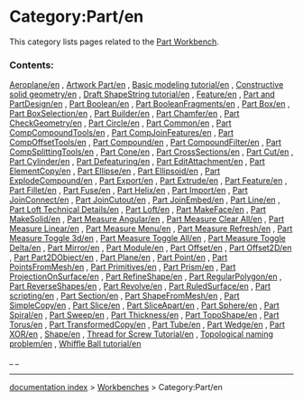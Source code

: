 # Category:Part/en
This category lists pages related to the [Part Workbench](Part_Workbench.md).

### Contents:

[Aeroplane/en](Aeroplane/en.md) , [Artwork Part/en](Artwork_Part/en.md) , [Basic modeling tutorial/en](Basic_modeling_tutorial/en.md) , [Constructive solid geometry/en](Constructive_solid_geometry/en.md) , [Draft ShapeString tutorial/en](Draft_ShapeString_tutorial/en.md) , [Feature/en](Feature/en.md) , [Part and PartDesign/en](Part_and_PartDesign/en.md) , [Part Boolean/en](Part_Boolean/en.md) , [Part BooleanFragments/en](Part_BooleanFragments/en.md) , [Part Box/en](Part_Box/en.md) , [Part BoxSelection/en](Part_BoxSelection/en.md) , [Part Builder/en](Part_Builder/en.md) , [Part Chamfer/en](Part_Chamfer/en.md) , [Part CheckGeometry/en](Part_CheckGeometry/en.md) , [Part Circle/en](Part_Circle/en.md) , [Part Common/en](Part_Common/en.md) , [Part CompCompoundTools/en](Part_CompCompoundTools/en.md) , [Part CompJoinFeatures/en](Part_CompJoinFeatures/en.md) , [Part CompOffsetTools/en](Part_CompOffsetTools/en.md) , [Part Compound/en](Part_Compound/en.md) , [Part CompoundFilter/en](Part_CompoundFilter/en.md) , [Part CompSplittingTools/en](Part_CompSplittingTools/en.md) , [Part Cone/en](Part_Cone/en.md) , [Part CrossSections/en](Part_CrossSections/en.md) , [Part Cut/en](Part_Cut/en.md) , [Part Cylinder/en](Part_Cylinder/en.md) , [Part Defeaturing/en](Part_Defeaturing/en.md) , [Part EditAttachment/en](Part_EditAttachment/en.md) , [Part ElementCopy/en](Part_ElementCopy/en.md) , [Part Ellipse/en](Part_Ellipse/en.md) , [Part Ellipsoid/en](Part_Ellipsoid/en.md) , [Part ExplodeCompound/en](Part_ExplodeCompound/en.md) , [Part Export/en](Part_Export/en.md) , [Part Extrude/en](Part_Extrude/en.md) , [Part Feature/en](Part_Feature/en.md) , [Part Fillet/en](Part_Fillet/en.md) , [Part Fuse/en](Part_Fuse/en.md) , [Part Helix/en](Part_Helix/en.md) , [Part Import/en](Part_Import/en.md) , [Part JoinConnect/en](Part_JoinConnect/en.md) , [Part JoinCutout/en](Part_JoinCutout/en.md) , [Part JoinEmbed/en](Part_JoinEmbed/en.md) , [Part Line/en](Part_Line/en.md) , [Part Loft Technical Details/en](Part_Loft_Technical_Details/en.md) , [Part Loft/en](Part_Loft/en.md) , [Part MakeFace/en](Part_MakeFace/en.md) , [Part MakeSolid/en](Part_MakeSolid/en.md) , [Part Measure Angular/en](Part_Measure_Angular/en.md) , [Part Measure Clear All/en](Part_Measure_Clear_All/en.md) , [Part Measure Linear/en](Part_Measure_Linear/en.md) , [Part Measure Menu/en](Part_Measure_Menu/en.md) , [Part Measure Refresh/en](Part_Measure_Refresh/en.md) , [Part Measure Toggle 3d/en](Part_Measure_Toggle_3d/en.md) , [Part Measure Toggle All/en](Part_Measure_Toggle_All/en.md) , [Part Measure Toggle Delta/en](Part_Measure_Toggle_Delta/en.md) , [Part Mirror/en](Part_Mirror/en.md) , [Part Module/en](Part_Module/en.md) , [Part Offset/en](Part_Offset/en.md) , [Part Offset2D/en](Part_Offset2D/en.md) , [Part Part2DObject/en](Part_Part2DObject/en.md) , [Part Plane/en](Part_Plane/en.md) , [Part Point/en](Part_Point/en.md) , [Part PointsFromMesh/en](Part_PointsFromMesh/en.md) , [Part Primitives/en](Part_Primitives/en.md) , [Part Prism/en](Part_Prism/en.md) , [Part ProjectionOnSurface/en](Part_ProjectionOnSurface/en.md) , [Part RefineShape/en](Part_RefineShape/en.md) , [Part RegularPolygon/en](Part_RegularPolygon/en.md) , [Part ReverseShapes/en](Part_ReverseShapes/en.md) , [Part Revolve/en](Part_Revolve/en.md) , [Part RuledSurface/en](Part_RuledSurface/en.md) , [Part scripting/en](Part_scripting/en.md) , [Part Section/en](Part_Section/en.md) , [Part ShapeFromMesh/en](Part_ShapeFromMesh/en.md) , [Part SimpleCopy/en](Part_SimpleCopy/en.md) , [Part Slice/en](Part_Slice/en.md) , [Part SliceApart/en](Part_SliceApart/en.md) , [Part Sphere/en](Part_Sphere/en.md) , [Part Spiral/en](Part_Spiral/en.md) , [Part Sweep/en](Part_Sweep/en.md) , [Part Thickness/en](Part_Thickness/en.md) , [Part TopoShape/en](Part_TopoShape/en.md) , [Part Torus/en](Part_Torus/en.md) , [Part TransformedCopy/en](Part_TransformedCopy/en.md) , [Part Tube/en](Part_Tube/en.md) , [Part Wedge/en](Part_Wedge/en.md) , [Part XOR/en](Part_XOR/en.md) , [Shape/en](Shape/en.md) , [Thread for Screw Tutorial/en](Thread_for_Screw_Tutorial/en.md) , [Topological naming problem/en](Topological_naming_problem/en.md) , [Whiffle Ball tutorial/en](Whiffle_Ball_tutorial/en.md)

_ _

---
[documentation index](../README.md) > [Workbenches](Category_Workbenches.md) > Category:Part/en
